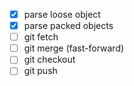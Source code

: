  - [x] parse loose object
 - [x] parse packed objects
 - [ ] git fetch
 - [ ] git merge (fast-forward)
 - [ ] git checkout
 - [ ] git push
